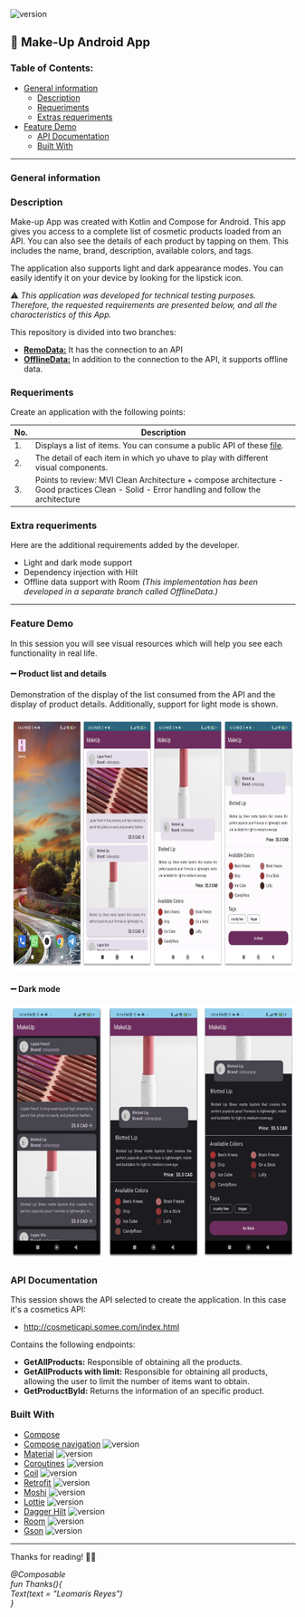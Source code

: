  ![version](https://img.shields.io/badge/version-1.0.0-pink)
 
## 💄 Make-Up Android App

### Table of Contents:

- [General information](#general-information)
	 - [Description](#description)
	 - [Requeriments](#requeriments)
  - [Extras requeriments](#extra-requeriments)
- [Feature Demo](#feature-demo)
	 - [API Documentation](#api-documentation)
	 - [Built With](#built-with) 

___

### General information

### Description

Make-up App was created with Kotlin and Compose for Android. This app gives you access to a complete list of cosmetic products loaded from an API. You can also see the details of each product by tapping on them. This includes the name, brand, description, available colors, and tags.

The application also supports light and dark appearance modes. You can easily identify it on your device by looking for the lipstick icon.

⚠ *This application was developed for technical testing purposes. Therefore, the requested requirements are presented below, and all the characteristics of this App.*

This repository is divided into two branches:

 - [**RemoData:**](https://github.com/LeomarisReyes/FashionMakeUp/tree/RemoteData) It has the connection to an API
 - [**OfflineData:**](https://github.com/LeomarisReyes/FashionMakeUp/tree/OfflineData) In addition to the connection to the API, it supports offline data.

### Requeriments

Create an application with the following points:


|No.| Description |
|--|--|
| 1. | Displays a list of items. You can consume a public API of these [file](https://github.com/public-apis/public-apis). |
| 2. | The detail of each item in which yo uhave to play with different visual components. | 
| 3. | Points to review: MVI Clean Architecture + compose architecture - Good practices Clean - Solid - Error handling and follow the architecture |
 

### Extra requeriments

Here are the additional requirements added by the developer.

- Light and dark mode support
- Dependency injection with Hilt
- Offline data support with Room  *(This implementation has been developed in a separate branch called OfflineData.)*

___

### Feature Demo 

In this session you will see visual resources which will help you see each functionality in real life.

#### ➖ Product list and details

Demonstration of the display of the list consumed from the API and the display of product details. Additionally, support for light mode is shown.

<p align="left"><img src="https://github.com/LeomarisReyes/FashionMakeUp/blob/RemoteData/Images/LigthMode.png" width=860 height=450/></p> 

#### ➖ Dark mode 
	 
<p align="left"><img src="https://github.com/LeomarisReyes/FashionMakeUp/blob/RemoteData/Images/DarkMode.png" width=670 height=450/></p> 

### API Documentation 

This session shows the API selected to create the application. In this case it's a cosmetics API:

- http://cosmeticapi.somee.com/index.html


Contains the following endpoints:

- **GetAllProducts:** Responsible of obtaining all the products.
- **GetAllProducts with limit:** Responsible for obtaining all products, allowing the user to limit the number of items want to obtain.
- **GetProductById:** Returns the information of an specific product.



### Built With

- [Compose](https://developer.android.com/jetpack/compose/) 
- [Compose navigation](https://developer.android.com/jetpack/compose/navigation?hl=es-419) ![version](https://img.shields.io/badge/version-1.3.9-pink)
- [Material](https://m3.material.io) ![version](https://img.shields.io/badge/version-3-pink)
- [Coroutines](https://developer.android.com/kotlin/coroutines) ![version](https://img.shields.io/badge/version-3-pink)
- [Coil](https://github.com/coil-kt/coil) ![version](https://img.shields.io/badge/version-1.4.01-pink)
- [Retrofit](https://square.github.io/retrofit/) ![version](https://img.shields.io/badge/version-2.9.0-pink)
- [Moshi](https://github.com/square/retrofit/tree/master/retrofit-converters/moshi) ![version](https://img.shields.io/badge/version-1.9.3-pink)
- [Lottie](https://github.com/airbnb/lottie-android) ![version](https://img.shields.io/badge/version-6.0.0-pink)
- [Dagger Hilt](https://developer.android.com/jetpack/androidx/releases/hilt?hl=es-419) ![version](https://img.shields.io/badge/version-2.44-pink)
- [Room](https://developer.android.com/training/data-storage/room?hl=es-419) ![version](https://img.shields.io/badge/version-2.5.0-pink)
- [Gson](https://github.com/google/gson) ![version](https://img.shields.io/badge/version-2.8.8-pink)

___

Thanks for reading! 💚💕 <br />

*@Composable<br />
fun Thanks(){<br />
    Text(text = "Leomaris Reyes")<br />
}<br />*

